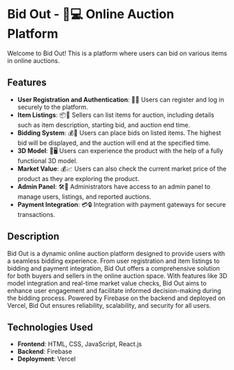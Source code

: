 # Bid Out - 🛒💻 Online Auction Platform

Welcome to Bid Out! This is a platform where users can bid on various items in online auctions.

## Features

- **User Registration and Authentication**: 👤✅ Users can register and log in securely to the platform.
- **Item Listings**: 📦💼 Sellers can list items for auction, including details such as item description, starting bid, and auction end time.
- **Bidding System**: 💰💬 Users can place bids on listed items. The highest bid will be displayed, and the auction will end at the specified time.
- **3D Model**: 🔄🖥️ Users can experience the product with the help of a fully functional 3D model.
- **Market Value**: 💰📈 Users can also check the current market price of the product as they are exploring the product.
- **Admin Panel**: 🛠️👑 Administrators have access to an admin panel to manage users, listings, and reported auctions.
- **Payment Integration**: 💳🔒 Integration with payment gateways for secure transactions.

## Description

Bid Out is a dynamic online auction platform designed to provide users with a seamless bidding experience. From user registration and item listings to bidding and payment integration, Bid Out offers a comprehensive solution for both buyers and sellers in the online auction space. With features like 3D model integration and real-time market value checks, Bid Out aims to enhance user engagement and facilitate informed decision-making during the bidding process. Powered by Firebase on the backend and deployed on Vercel, Bid Out ensures reliability, scalability, and security for all users.

## Technologies Used

- **Frontend**: HTML, CSS, JavaScript, React.js
- **Backend**: Firebase
- **Deployment**: Vercel

